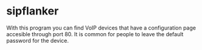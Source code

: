 # sipflanker

With this program you can find VoIP devices that have a configuration page accesible through port 80. It is common for people to leave the default password for the device.

